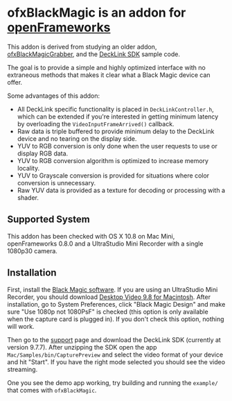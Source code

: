 # ofxBlackMagic is an addon for [openFrameworks](http://openframeworks.cc/)

This addon is derived from studying an older addon, [ofxBlackMagicGrabber](https://github.com/arturoc/ofxBlackmagicGrabber), and the [DeckLink SDK](http://www.blackmagicdesign.com/support/sdks) sample code.

The goal is to provide a simple and highly optimized interface with no extraneous methods that makes it clear what a Black Magic device can offer.

Some advantages of this addon:

* All DeckLink specific functionality is placed in `DeckLinkController.h`, which can be extended if you're interested in getting minimum latency by overloading the `VideoInputFrameArrived()` callback.
* Raw data is triple buffered to provide minimum delay to the DeckLink device and no tearing on the display side.
* YUV to RGB conversion is only done when the user requests to use or display RGB data.
* YUV to RGB conversion algorithm is optimized to increase memory locality.
* YUV to Grayscale conversion is provided for situations where color conversion is unnecessary.
* Raw YUV data is provided as a texture for decoding or processing with a shader.

## Supported System

This addon has been checked with OS X 10.8 on Mac Mini, openFrameworks 0.8.0 and a UltraStudio Mini Recorder with a single 1080p30 camera.

## Installation

First, install the [Black Magic software](http://www.blackmagicdesign.com/support). If you are using an UltraStudio Mini Recorder, you should download [Desktop Video 9.8 for Macintosh](http://www.blackmagicdesign.com/support/detail?sid=3958&pid=31781&leg=false&os=mac). After installation, go to System Preferences, click "Black Magic Design" and make sure "Use 1080p not 1080PsF" is checked (this option is only available when the capture card is plugged in). If you don't check this option, nothing will work.

Then go to the [support](http://www.blackmagicdesign.com/support/sdks) page and download the DeckLink SDK (currently at version 9.7.7). After unzipping the SDK open the app `Mac/Samples/bin/CapturePreview` and select the video format of your device and hit "Start". If you have the right mode selected you should see the video streaming.

One you see the demo app working, try building and running the `example/` that comes with `ofxBlackMagic`.